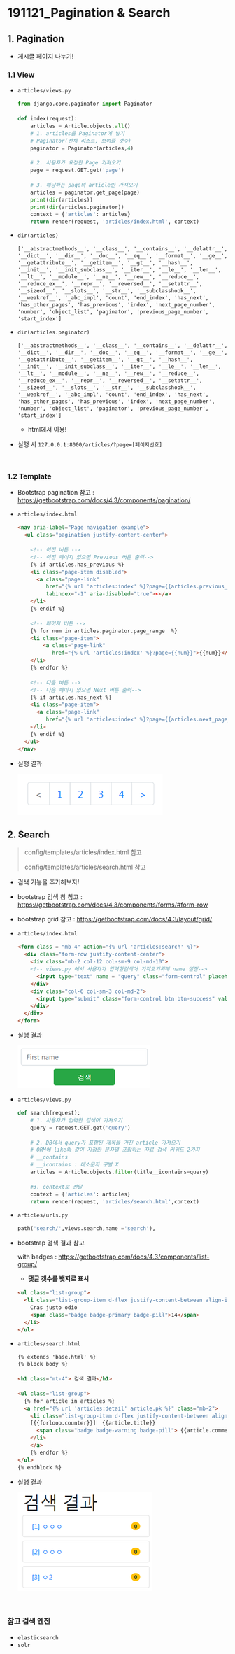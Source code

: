 # 191121_Pagination & Search

## 1. Pagination

- 게시글 페이지 나누기! 

### 1.1 View

- `articles/views.py`

  ``` python
  from django.core.paginator import Paginator
  
  def index(request):
      articles = Article.objects.all()
      # 1. articles를 Paginator에 넣기
      # Paginator(전체 리스트, 보여줄 갯수)
      paginator = Paginator(articles,4)
      
      # 2. 사용자가 요청한 Page 가져오기
      page = request.GET.get('page')
      
      # 3. 해당하는 page의 article만 가져오기
      articles = paginator.get_page(page)
      print(dir(articles))
      print(dir(articles.paginator))
      context = {'articles': articles}
      return render(request, 'articles/index.html', context)
  ```

- `dir(articles)`

  ```
  ['__abstractmethods__', '__class__', '__contains__', '__delattr__', '__dict__', '__dir__', '__doc__', '__eq__', '__format__', '__ge__', '__getattribute__', '__getitem__', '__gt__', '__hash__', '__init__', '__init_subclass__', '__iter__', '__le__', '__len__', '__lt__', '__module__', '__ne__', '__new__', '__reduce__', '__reduce_ex__', '__repr__', '__reversed__', '__setattr__', '__sizeof__', '__slots__', '__str__', '__subclasshook__', '__weakref__', '_abc_impl', 'count', 'end_index', 'has_next', 'has_other_pages', 'has_previous', 'index', 'next_page_number', 'number', 'object_list', 'paginator', 'previous_page_number', 'start_index']
  ```

- `dir(articles.paginator)`

  ```
  ['__abstractmethods__', '__class__', '__contains__', '__delattr__', '__dict__', '__dir__', '__doc__', '__eq__', '__format__', '__ge__', '__getattribute__', '__getitem__', '__gt__', '__hash__', '__init__', '__init_subclass__', '__iter__', '__le__', '__len__', '__lt__', '__module__', '__ne__', '__new__', '__reduce__', '__reduce_ex__', '__repr__', '__reversed__', '__setattr__', '__sizeof__', '__slots__', '__str__', '__subclasshook__', '__weakref__', '_abc_impl', 'count', 'end_index', 'has_next', 'has_other_pages', 'has_previous', 'index', 'next_page_number', 'number', 'object_list', 'paginator', 'previous_page_number', 'start_index']
  ```
  - html에서 이용!

- 실행 시 `127.0.0.1:8000/articles/?page=[페이지번호]`

<br>

### 1.2 Template

- Bootstrap pagination 참고 :  https://getbootstrap.com/docs/4.3/components/pagination/ 

- `articles/index.html`

  ``` html
  <nav aria-label="Page navigation example">
    <ul class="pagination justify-content-center">
  
      <!-- 이전 버튼 -->
      <!-- 이전 페이지 있으면 Previous 버튼 출력-->
      {% if articles.has_previous %}
      <li class="page-item disabled">
        <a class="page-link" 
           href="{% url 'articles:index' %}?page={{articles.previous_page_number}}" 
           tabindex="-1" aria-disabled="true"><</a>
      </li>
      {% endif %}
          
      <!-- 페이지 버튼 -->
      {% for num in articles.paginator.page_range  %}
      <li class="page-item">
          <a class="page-link"
             href="{% url 'articles:index' %}?page={{num}}">{{num}}</a>
      </li>
      {% endfor %}
        
      <!-- 다음 버튼 -->
      <!-- 다음 페이지 있으면 Next 버튼 출력-->
      {% if articles.has_next %}
      <li class="page-item">
        <a class="page-link"
           href="{% url 'articles:index' %}?page={{articles.next_page_number}}">></a>
      </li>
      {% endif %}
    </ul>
  </nav>
  ```

- 실행 결과

  ![1574297563106](assets/1574297563106.png)

## 2. Search

> config/templates/articles/index.html 참고
>
> config/templates/articles/search.html 참고

- 검색 기능을 추가해보자!

- bootstrap 검색 창 참고 : https://getbootstrap.com/docs/4.3/components/forms/#form-row

- bootstrap grid 참고 : https://getbootstrap.com/docs/4.3/layout/grid/

- `articles/index.html`

  ``` html
  <form class = "mb-4" action="{% url 'articles:search' %}">
    <div class="form-row justify-content-center">
      <div class="mb-2 col-12 col-sm-9 col-md-10">
      <!-- views.py 에서 사용자가 입력한검색어 가져오기위해 name 설정-->
        <input type="text" name = "query" class="form-control" placeholder="First name">
      </div>
      <div class="col-6 col-sm-3 col-md-2">
        <input type="submit" class="form-control btn btn-success" value ="검색">
      </div>
    </div>
  </form>
  ```

- 실행 결과

  ![1574298638556](assets/1574298638556.png)

- `articles/views.py`

  ```python
  def search(request):
      # 1. 사용자가 입력한 검색어 가져오기
      query = request.GET.get('query')
  
      # 2. DB에서 query가 포함된 제목을 가진 article 가져오기
      # ORM에 like와 같이 지정한 문자열 포함하는 자료 검색 키워드 2가지
      # __contains
      # __icontains : 대소문자 구별 X
      articles = Article.objects.filter(title__icontains=query)
  
      #3. context로 전달
      context = {'articles': articles}
      return render(request, 'articles/search.html',context)
  ```

- `articles/urls.py`

  ```python
  path('search/',views.search,name ='search'),
  ```

- bootstrap 검색 결과 참고

  with badges : https://getbootstrap.com/docs/4.3/components/list-group/ 

  - **댓글 갯수를 뱃지로 표시**

  ``` html
  <ul class="list-group">
    <li class="list-group-item d-flex justify-content-between align-items-center">
      Cras justo odio
      <span class="badge badge-primary badge-pill">14</span>
    </li>
  </ul>
  ```

- `articles/search.html`

  ``` html
  {% extends 'base.html' %}
  {% block body %}
  
  <h1 class="mt-4"> 검색 결과</h1>
  
  <ul class="list-group">
    {% for article in articles %}
    <a href="{% url 'articles:detail' article.pk %}" class="mb-2">
      <li class="list-group-item d-flex justify-content-between align-items-center">
      [{{forloop.counter}}]  {{article.title}}
        <span class="badge badge-warning badge-pill"> {{article.comment_set.all|length}}</span>
      </li>
      </a>
      {% endfor %}
  </ul>
  {% endblock %}
  ```

- 실행 결과

  ![1574301437549](assets/1574301437549.png)

<br>

### 참고 검색 엔진

- `elasticsearch`
- `solr`
